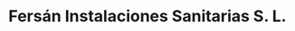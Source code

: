 ---
title: "Fersán Instalaciones Sanitarias S. L."
url: /bilbao/fersan-instalaciones-sanitarias-s-l/
shop: cuarto de baño
---